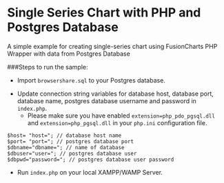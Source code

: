Single Series Chart with PHP and Postgres Database
===
A simple example for creating single-series chart using FusionCharts PHP Wrapper with data from Postgres Database

###Steps to run the sample:
* Import `browsershare.sql` to your Postgres database.
+ Update connection string variables for database host, database port, database name, postgres database username and password in `index.php`.
	+ Please make sure you have enabled `extension=php_pdo_pgsql.dll` and `extension=php_pgsql.dll` in your `php.ini` configuration file.

```
$host= "host="; // database host name
$port= "port="; // postgres database port
$dbname="dbname="; // name of database
$dbuser="user="; // postgres database user
$dbpwd="password="; // postgres database user password
```
+ Run `index.php` on your local XAMPP/WAMP Server.